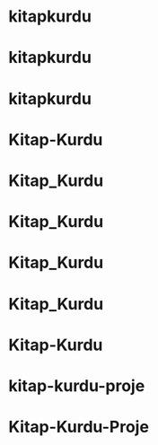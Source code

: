 # kitapkurdu
# kitapkurdu
# kitapkurdu
# Kitap-Kurdu
# Kitap_Kurdu
# Kitap_Kurdu
# Kitap_Kurdu
# Kitap_Kurdu
# Kitap-Kurdu
# kitap-kurdu-proje
# Kitap-Kurdu-Proje
